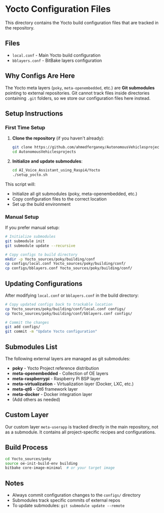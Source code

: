 # Yocto Configuration Files

This directory contains the Yocto build configuration files that are tracked in the repository.

## Files

- `local.conf` - Main Yocto build configuration
- `bblayers.conf` - BitBake layers configuration

## Why Configs Are Here

The Yocto meta layers (`poky`, `meta-openembedded`, etc.) are **Git submodules** pointing to external repositories. Git cannot track files inside directories containing `.git` folders, so we store our configuration files here instead.

## Setup Instructions

### First Time Setup

1. **Clone the repository** (if you haven't already):
   ```bash
   git clone https://github.com/ahmedferganey/AutonomousVehiclesprojects.git
   cd AutonomousVehiclesprojects
   ```

2. **Initialize and update submodules**:
   ```bash
   cd AI_Voice_Assistant_using_Raspi4/Yocto
   ./setup_yocto.sh
   ```

This script will:
- Initialize all git submodules (poky, meta-openembedded, etc.)
- Copy configuration files to the correct location
- Set up the build environment

### Manual Setup

If you prefer manual setup:

```bash
# Initialize submodules
git submodule init
git submodule update --recursive

# Copy configs to build directory
mkdir -p Yocto_sources/poky/building/conf
cp configs/local.conf Yocto_sources/poky/building/conf/
cp configs/bblayers.conf Yocto_sources/poky/building/conf/
```

## Updating Configurations

After modifying `local.conf` or `bblayers.conf` in the build directory:

```bash
# Copy updated configs back to trackable location
cp Yocto_sources/poky/building/conf/local.conf configs/
cp Yocto_sources/poky/building/conf/bblayers.conf configs/

# Commit the changes
git add configs/
git commit -m "Update Yocto configuration"
```

## Submodules List

The following external layers are managed as git submodules:

- **poky** - Yocto Project reference distribution
- **meta-openembedded** - Collection of OE layers
- **meta-raspberrypi** - Raspberry Pi BSP layer
- **meta-virtualization** - Virtualization layer (Docker, LXC, etc.)
- **meta-qt6** - Qt6 framework layer
- **meta-docker** - Docker integration layer
- (Add others as needed)

## Custom Layer

Our custom layer `meta-userapp` is tracked directly in the main repository, not as a submodule.
It contains all project-specific recipes and configurations.

## Build Process

```bash
cd Yocto_sources/poky
source oe-init-build-env building
bitbake core-image-minimal  # or your target image
```

## Notes

- Always commit configuration changes to the `configs/` directory
- Submodules track specific commits of external repos
- To update submodules: `git submodule update --remote`

